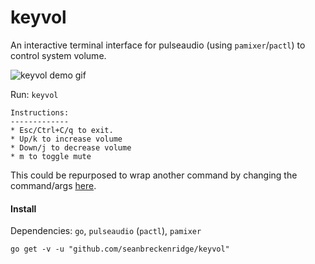# keyvol

An interactive terminal interface for pulseaudio (using `pamixer`/`pactl`) to control system volume.

<img src="https://raw.githubusercontent.com/seanbreckenridge/keyvol/master/.github/demo.gif" alt="keyvol demo gif">

Run: `keyvol`

```
Instructions:
-------------
* Esc/Ctrl+C/q to exit.
* Up/k to increase volume
* Down/j to decrease volume
* m to toggle mute
```

This could be repurposed to wrap another command by changing the command/args [here](https://github.com/seanbreckenridge/keyvol/blob/master/keyvol.go#L29-L59).

#### Install

Dependencies: `go`, `pulseaudio` (`pactl`), `pamixer`

```
go get -v -u "github.com/seanbreckenridge/keyvol"
```
